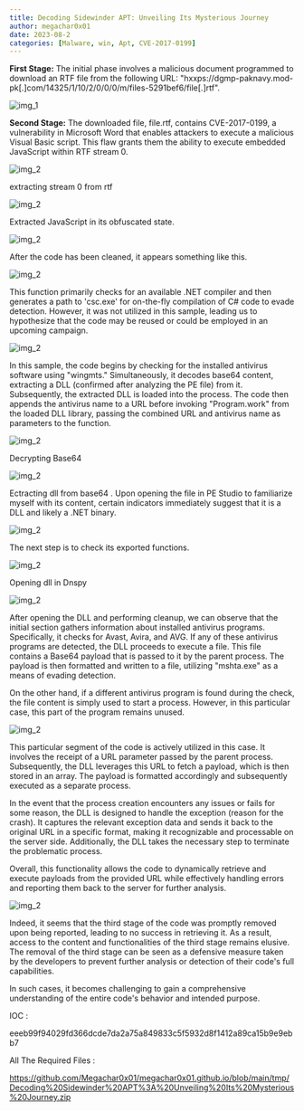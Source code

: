 ```yaml
---
title: Decoding Sidewinder APT: Unveiling Its Mysterious Journey
author: megachar0x01
date: 2023-08-2
categories: [Malware, win, Apt, CVE-2017-0199]
---
```


**First Stage:** The initial phase involves a malicious document programmed to download an RTF file from the following URL: "hxxps://dgmp-paknavy.mod-pk[.]com/14325/1/10/2/0/0/0/m/files-5291bef6/file[.]rtf".


<img src="https://i.imgur.com/Yq0fwVc.png" alt="img_1">

**Second Stage:** The downloaded file, file.rtf, contains CVE-2017-0199, a vulnerability in Microsoft Word that enables attackers to execute a malicious Visual Basic script. This flaw grants them the ability to execute embedded JavaScript within RTF stream 0.

<img src="https://i.imgur.com/wD7iGKU.png" alt="img_2">

extracting stream 0 from rtf

<img src="https://i.imgur.com/Y5tNZos.png" alt="img_2">


Extracted JavaScript in its obfuscated state.

<img src="https://i.imgur.com/izUZk5m.png" alt="img_2">

After the code has been cleaned, it appears something like this.

<img src="https://i.imgur.com/eekl6xS.png" alt="img_2">

This function primarily checks for an available .NET compiler and then generates a path to 'csc.exe' for on-the-fly compilation of C# code to evade detection. However, it was not utilized in this sample, leading us to hypothesize that the code may be reused or could be employed in an upcoming campaign.

<img src="https://i.imgur.com/2tG7LwJ.png" alt="img_2">



In this sample, the code begins by checking for the installed antivirus software using "wingmts." Simultaneously, it decodes base64 content, extracting a DLL (confirmed after analyzing the PE file) from it. Subsequently, the extracted DLL is loaded into the process. The code then appends the antivirus name to a URL before invoking "Program.work" from the loaded DLL library, passing the combined URL and antivirus name as parameters to the function.

<img src="https://i.imgur.com/BAVpnx8.png" alt="img_2">

Decrypting Base64

<img src="https://i.imgur.com/QXbZiWX.png" alt="img_2">

Ectracting dll from base64 . Upon opening the file in PE Studio to familiarize myself with its content, certain indicators immediately suggest that it is a DLL and likely a .NET binary.

<img src="https://i.imgur.com/3g2y9k6.png" alt="img_2">

The next step is to check its exported functions.

<img src="https://i.imgur.com/WGDcDkY.png" alt="img_2">

Opening dll in Dnspy

<img src="https://i.imgur.com/NYeyhJj.png" alt="img_2">

After opening the DLL and performing cleanup, we can observe that the initial section gathers information about installed antivirus programs. Specifically, it checks for Avast, Avira, and AVG. If any of these antivirus programs are detected, the DLL proceeds to execute a file. This file contains a Base64 payload that is passed to it by the parent process. The payload is then formatted and written to a file, utilizing "mshta.exe" as a means of evading detection.

On the other hand, if a different antivirus program is found during the check, the file content is simply used to start a process. However, in this particular case, this part of the program remains unused.

<img src="https://i.imgur.com/0TrZbBg.png" alt="img_2">


This particular segment of the code is actively utilized in this case. It involves the receipt of a URL parameter passed by the parent process. Subsequently, the DLL leverages this URL to fetch a payload, which is then stored in an array. The payload is formatted accordingly and subsequently executed as a separate process.

In the event that the process creation encounters any issues or fails for some reason, the DLL is designed to handle the exception (reason for the crash). It captures the relevant exception data and sends it back to the original URL in a specific format, making it recognizable and processable on the server side. Additionally, the DLL takes the necessary step to terminate the problematic process.

Overall, this functionality allows the code to dynamically retrieve and execute payloads from the provided URL while effectively handling errors and reporting them back to the server for further analysis.

<img src="https://i.imgur.com/bawTPT8.png" alt="img_2">

Indeed, it seems that the third stage of the code was promptly removed upon being reported, leading to no success in retrieving it. As a result, access to the content and functionalities of the third stage remains elusive. The removal of the third stage can be seen as a defensive measure taken by the developers to prevent further analysis or detection of their code's full capabilities.

In such cases, it becomes challenging to gain a comprehensive understanding of the entire code's behavior and intended purpose.



IOC :

eeeb99f94029fd366dcde7da2a75a849833c5f5932d8f1412a89ca15b9e9ebb7

All The Required Files :

https://github.com/Megachar0x01/megachar0x01.github.io/blob/main/tmp/Decoding%20Sidewinder%20APT%3A%20Unveiling%20Its%20Mysterious%20Journey.zip
